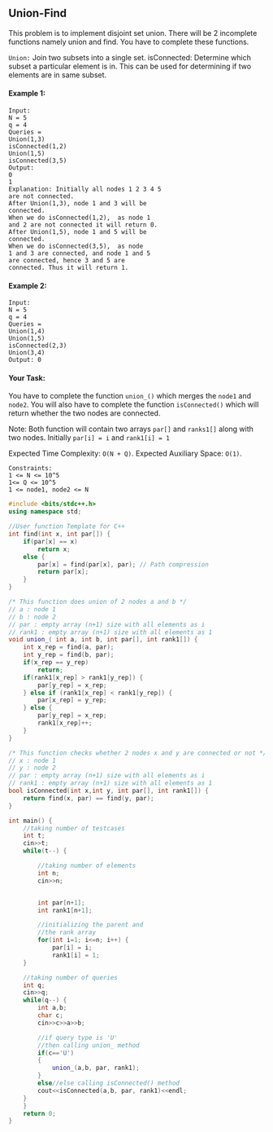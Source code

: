 ## Union-Find

This problem is to implement disjoint set union. There will be 2 incomplete functions namely union and find. You have to complete these functions.

`Union:` Join two subsets into a single set.
isConnected: Determine which subset a particular element is in. This can be used for determining if two elements are in same subset.

#### Example 1:

```
Input:
N = 5
q = 4
Queries =
Union(1,3)
isConnected(1,2)
Union(1,5)
isConnected(3,5)
Output:
0
1
Explanation: Initially all nodes 1 2 3 4 5
are not connected.
After Union(1,3), node 1 and 3 will be
connected.
When we do isConnected(1,2),  as node 1
and 2 are not connected it will return 0.
After Union(1,5), node 1 and 5 will be
connected.
When we do isConnected(3,5),  as node
1 and 3 are connected, and node 1 and 5
are connected, hence 3 and 5 are
connected. Thus it will return 1.
```

#### Example 2:

```
Input:
N = 5
q = 4
Queries =
Union(1,4)
Union(1,5)
isConnected(2,3)
Union(3,4)
Output: 0
```

#### Your Task:

You have to complete the function `union_()` which merges the `node1` and `node2`. You will also have to complete the function `isConnected()` which will return whether the two nodes are connected.

Note: Both function will contain two arrays `par[]` and `ranks1[]` along with two nodes. Initially `par[i] = i` and `rank1[i] = 1`

Expected Time Complexity: `O(N + Q)`.
Expected Auxiliary Space: `O(1)`.

```
Constraints:
1 <= N <= 10^5
1<= Q <= 10^5
1 <= node1, node2 <= N
```

```c++
#include <bits/stdc++.h>
using namespace std;

//User function Template for C++
int find(int x, int par[]) {
    if(par[x] == x)
        return x;
    else {
        par[x] = find(par[x], par); // Path compression
        return par[x];
    }
}

/* This function does union of 2 nodes a and b */
// a : node 1
// b : node 2
// par : empty array (n+1) size with all elements as i
// rank1 : empty array (n+1) size with all elements as 1
void union_( int a, int b, int par[], int rank1[]) {
    int x_rep = find(a, par);
    int y_rep = find(b, par);
    if(x_rep == y_rep)
        return;
    if(rank1[x_rep] > rank1[y_rep]) {
        par[y_rep] = x_rep;
    } else if (rank1[x_rep] < rank1[y_rep]) {
        par[x_rep] = y_rep;
    } else {
        par[y_rep] = x_rep;
        rank1[x_rep]++;
    }
}

/* This function checks whether 2 nodes x and y are connected or not */
// x : node 1
// y : node 2
// par : empty array (n+1) size with all elements as i
// rank1 : empty array (n+1) size with all elements as 1
bool isConnected(int x,int y, int par[], int rank1[]) {
    return find(x, par) == find(y, par);
}

int main() {
    //taking number of testcases
    int t;
    cin>>t;
    while(t--) {

        //taking number of elements
        int n;
        cin>>n;


        int par[n+1];
        int rank1[n+1];

        //initializing the parent and
        //the rank array
        for(int i=1; i<=n; i++) {
            par[i] = i;
            rank1[i] = 1;
    }

    //taking number of queries
    int q;
    cin>>q;
    while(q--) {
        int a,b;
        char c;
        cin>>c>>a>>b;

        //if query type is 'U'
        //then calling union_ method
        if(c=='U')
        {
            union_(a,b, par, rank1);
        }
        else//else calling isConnected() method
        cout<<isConnected(a,b, par, rank1)<<endl;
    }
    }
    return 0;
}
```
